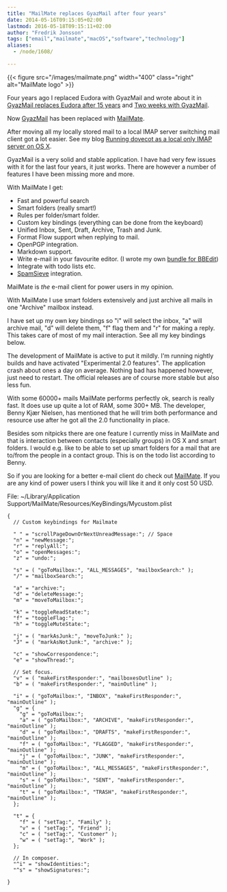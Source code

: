 ```yaml
---
title: "MailMate replaces GyazMail after four years"
date: 2014-05-16T09:15:05+02:00
lastmod: 2016-05-18T09:15:11+02:00
author: "Fredrik Jonsson"
tags: ["email","mailmate","macOS","software","technology"]
aliases:
  - /node/1608/

---
```


{{< figure src="/images/mailmate.png" width="400" class="right" alt="MailMate logo" >}}

Four years ago I replaced Eudora with GyazMail and wrote about it in [GyazMail replaces Eudora after 15 years](/node/1341) and [Two weeks with GyazMail](/node/1343).

Now [GyazMail](http://gyazsquare.com/gyazmail/) has been replaced with [MailMate](https://freron.com/).

After moving all my locally stored mail to a local IMAP server switching mail client got a lot easier. See my blog [Running dovecot as a local only IMAP server on OS X](/node/1607).

GyazMail is a very solid and stable application. I have had very few issues with it for the last four years, it just works. There are however a number of features I have been missing more and more.

With MailMate I get:

* Fast and powerful search
* Smart folders (really smart!)
* Rules per folder/smart folder.
* Custom key bindings (everything can be done from the keyboard)
* Unified Inbox, Sent, Draft, Archive, Trash and Junk.
* Format Flow support when replying to mail.
* OpenPGP integration.
* Markdown support.
* Write e-mail in your favourite editor. (I wrote my own [bundle for BBEdit](https://github.com/frjo/mailmate-bundles))
* Integrate with todo lists etc.
* [SpamSieve](https://c-command.com/spamsieve/) integration.

MailMate is *the* e-mail client for power users in my opinion.

With MailMate I use smart folders extensively and just archive all mails in one "Archive" mailbox instead.

I have set up my own key bindings so "i" will select the inbox, "a" will archive mail, "d" will delete them, "f" flag them and "r" for making a reply. This takes care of most of my mail interaction. See all my key bindings below.

The development of MailMate is active to put it mildly. I'm running nightly builds and have activated "Experimental 2.0 features". The application crash about ones a day on average. Nothing bad has happened however, just need to restart. The official releases are of course more stable but also less fun.

With some 60000+ mails MailMate performs perfectly ok, search is really fast. It does use up quite a lot of RAM, some 300+ MB. The developer, Benny Kjær Nielsen, has mentioned that he will trim both performance and resource use after he got all the 2.0 functionality in place.

Besides som nitpicks there are one feature I currently miss in MailMate and that is interaction between contacts (especially groups) in OS X and smart folders. I would e.g. like to be able to set up smart folders for a mail that are to/from the people in a contact group. This is on the todo list according to Benny.

So if you are looking for a better e-mail client do check out [MailMate](https://freron.com/). If you are any kind of power users I think you will like it and it only cost 50 USD.


File: ~/Library/Application Support/MailMate/Resources/KeyBindings/Mycustom.plist

~~~~
{
  // Custom keybindings for Mailmate

  " " = "scrollPageDownOrNextUnreadMessage:"; // Space
  "n" = "newMessage:";
  "r" = "replyAll:";
  "o" = "openMessages:";
  "z" = "undo:";

  "s" = ( "goToMailbox:", "ALL_MESSAGES", "mailboxSearch:" );
  "/" = "mailboxSearch:";

  "a" = "archive:";
  "d" = "deleteMessage:";
  "m" = "moveToMailbox:";

  "k" = "toggleReadState:";
  "f" = "toggleFlag:";
  "h" = "toggleMuteState:";

  "j" = ( "markAsJunk:", "moveToJunk:" );
  "J" = ( "markAsNotJunk:", "archive:" );

  "c" = "showCorrespondence:";
  "e" = "showThread:";

  // Set focus.
  "v" = ( "makeFirstResponder:", "mailboxesOutline" );
  "b" = ( "makeFirstResponder:", "mainOutline" );

  "i" = ( "goToMailbox:", "INBOX", "makeFirstResponder:", "mainOutline" );
  "g" = {
    "g" = "goToMailbox:";
    "a" = ( "goToMailbox:", "ARCHIVE", "makeFirstResponder:", "mainOutline" );
    "d" = ( "goToMailbox:", "DRAFTS", "makeFirstResponder:", "mainOutline" );
    "f" = ( "goToMailbox:", "FLAGGED", "makeFirstResponder:", "mainOutline" );
    "j" = ( "goToMailbox:", "JUNK", "makeFirstResponder:", "mainOutline" );
    "m" = ( "goToMailbox:", "ALL_MESSAGES", "makeFirstResponder:", "mainOutline" );
    "s" = ( "goToMailbox:", "SENT", "makeFirstResponder:", "mainOutline" );
    "t" = ( "goToMailbox:", "TRASH", "makeFirstResponder:", "mainOutline" );
  };

  "t" = {
    "f" = ( "setTag:", "Family" );
    "v" = ( "setTag:", "Friend" );
    "c" = ( "setTag:", "Customer" );
    "w" = ( "setTag:", "Work" );
  };

  // In composer.
  "^i" = "showIdentities:";
  "^s" = "showSignatures:";

}
~~~~


